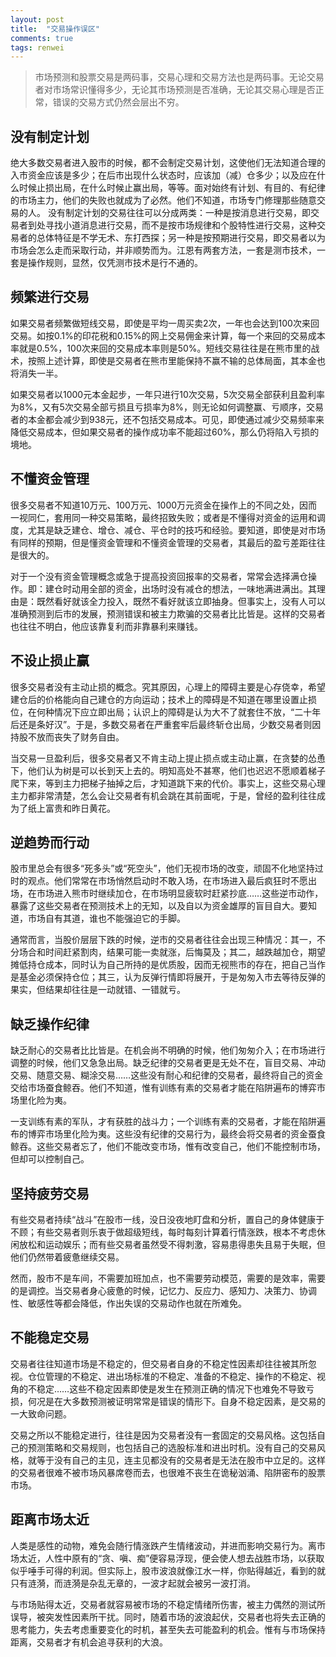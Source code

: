 ```yaml
---
layout: post
title:  "交易操作误区"
comments: true
tags: renwei
---
```

> 市场预测和股票交易是两码事，交易心理和交易方法也是两码事。无论交易者对市场常识懂得多少，无论其市场预测是否准确，无论其交易心理是否正常，错误的交易方式仍然会层出不穷。

## 没有制定计划
绝大多数交易者进入股市的时候，都不会制定交易计划，这使他们无法知道合理的入市资金应该是多少；在后市出现什么状态时，应该加（减）仓多少；以及应在什么时候止损出局，在什么时候止赢出局，等等。面对始终有计划、有目的、有纪律的市场主力，他们的失败也就成为了必然。他们不知道，市场专门修理那些随意交易的人。
没有制定计划的交易往往可以分成两类：一种是按消息进行交易，即交易者到处寻找小道消息进行交易，而不是按市场规律和个股特性进行交易，这种交易者的总体特征是不学无术、东打西探；另一种是按预期进行交易，即交易者以为市场会怎么走而采取行动，并非顺势而为。江恩有两套方法，一套是测市技术，一套是操作规则，显然，仅凭测市技术是行不通的。
 
## 频繁进行交易
如果交易者频繁做短线交易，即使是平均一周买卖2次，一年也会达到100次来回交易。如按0.1%的印花税和0.15%的网上交易佣金来计算，每一个来回的交易成本率就是0.5%，100次来回的交易成本率则是50%。短线交易往往是在熊市里的战术，按照上述计算，即使是交易者在熊市里能保持不赢不输的总体局面，其本金也将消失一半。

如果交易者以1000元本金起步，一年只进行10次交易，5次交易全部获利且盈利率为8%，又有5次交易全部亏损且亏损率为8%，则无论如何调整赢、亏顺序，交易者的本金都会减少到938元，还不包括交易成本。可见，即使通过减少交易频率来降低交易成本，但如果交易者的操作成功率不能超过60%，那么仍将陷入亏损的境地。
 
## 不懂资金管理
很多交易者不知道10万元、100万元、1000万元资金在操作上的不同之处，因而一视同仁，套用同一种交易策略，最终招致失败；或者是不懂得对资金的运用和调度，尤其是缺乏建仓、增仓、减仓、平仓时的技巧和经验。要知道，即使是对市场有同样的预期，但是懂资金管理和不懂资金管理的交易者，其最后的盈亏差距往往是很大的。

对于一个没有资金管理概念或急于提高投资回报率的交易者，常常会选择满仓操作。即：建仓时动用全部的资金，出场时没有减仓的想法，一味地满进满出。其理由是：既然看好就该全力投入，既然不看好就该立即抽身。但事实上，没有人可以准确预测到后市的发展，预测错误和被主力欺骗的交易者比比皆是。这样的交易者也往往不明白，他应该靠复利而非靠暴利来赚钱。
 
## 不设止损止赢
很多交易者没有主动止损的概念。究其原因，心理上的障碍主要是心存侥幸，希望建仓后的价格能向自己建仓的方向运动；技术上的障碍是不知道在哪里设置止损位，在何种情况下应立即出局；认识上的障碍是认为大不了就套住不放，“二十年后还是条好汉”。于是，多数交易者在严重套牢后最终斩仓出局，少数交易者则因持股不放而丧失了财务自由。

当交易一旦盈利后，很多交易者又不肯主动上提止损点或主动止赢，在贪婪的怂恿下，他们认为树是可以长到天上去的。明知高处不甚寒，他们也迟迟不愿顺着梯子爬下来，等到主力把梯子抽掉之后，才知道跳下来的代价。事实上，这些交易心理主力都非常清楚，怎么会让交易者有机会跳在其前面呢，于是，曾经的盈利往往成为了纸上富贵和昨日黄花。
 
## 逆趋势而行动
股市里总会有很多“死多头”或“死空头”，他们无视市场的改变，顽固不化地坚持过时的观点。他们常常在市场悄然启动时不敢入场，在市场进入最后疯狂时不愿出场，在市场进入熊市时继续加仓，在市场明显疲软时赶紧抄底……这些逆市动作，暴露了这些交易者在预测技术上的无知，以及自以为资金雄厚的盲目自大。要知道，市场自有其道，谁也不能强迫它的手脚。

通常而言，当股价层层下跌的时候，逆市的交易者往往会出现三种情况：其一，不分场合和时间赶紧割肉，结果可能一卖就涨，后悔莫及；其二，越跌越加仓，期望摊低持仓成本，同时认为自己所持的是优质股，因而无视熊市的存在，把自己当作是基金必须保持仓位；其三，认为反弹行情即将展开，于是匆匆入市去等待反弹的果实，但结果却往往是一动就错、一错就亏。
 
## 缺乏操作纪律
缺乏耐心的交易者比比皆是。在机会尚不明确的时候，他们匆匆介入；在市场进行调整的时候，他们又急急出局。缺乏纪律的交易者更是无处不在，盲目交易、冲动交易、随意交易、糊涂交易……这些没有耐心和纪律的交易者，最终将自己的资金交给市场蚕食鲸吞。他们不知道，惟有训练有素的交易者才能在陷阱遍布的博弈市场里化险为夷。

一支训练有素的军队，才有获胜的战斗力；一个训练有素的交易者，才能在陷阱遍布的博弈市场里化险为夷。这些没有纪律的交易行为，最终会将交易者的资金蚕食鲸吞。这些交易者忘了，他们不能改变市场，惟有改变自己，他们不能控制市场，但却可以控制自己。
 
## 坚持疲劳交易
有些交易者持续“战斗”在股市一线，没日没夜地盯盘和分析，置自己的身体健康于不顾；有些交易者则乐衷于做超级短线，每时每刻计算着行情涨跌，根本不考虑休闲放松和运动娱乐；而有些交易者虽然受不得刺激，容易患得患失且易于失眠，但他们仍然带着疲惫继续交易。

然而，股市不是车间，不需要加班加点，也不需要劳动模范，需要的是效率，需要的是调控。当交易者身心疲惫的时候，记忆力、反应力、感知力、决策力、协调性、敏感性等都会降低，作出失误的交易动作也就在所难免。
 
## 不能稳定交易
交易者往往知道市场是不稳定的，但交易者自身的不稳定性因素却往往被其所忽视。仓位管理的不稳定、进出场标准的不稳定、准备的不稳定、操作的不稳定、视角的不稳定……这些不稳定因素即使是发生在预测正确的情况下也难免不导致亏损，何况是在大多数预测被证明常常是错误的情形下。自身不稳定因素，是交易的一大致命问题。

交易之所以不能稳定进行，往往是因为交易者没有一套固定的交易风格。这包括自己的预测策略和交易规则，也包括自己的选股标准和进出时机。没有自己的交易风格，就等于没有自己的主见，连主见都没有的交易者是无法在股市中立足的。这样的交易者很难不被市场风暴席卷而去，也很难不丧生在诡秘汹涌、陷阱密布的股票市场。
 
## 距离市场太近
人类是感性的动物，难免会随行情涨跌产生情绪波动，并进而影响交易行为。离市场太近，人性中原有的“贪、嗔、痴”便容易浮现，便会使人想去战胜市场，以获取似乎唾手可得的利润。但实际上，股市波浪就像江水一样，你贴得越近，看到的就只有涟漪，而涟漪是杂乱无章的，一波才起就会被另一波打消。

与市场贴得太近，交易者就容易被市场的不稳定情绪所伤害，被主力偶然的测试所误导，被突发性因素所干扰。同时，随着市场的波浪起伏，交易者也将失去正确的思考能力，失去考虑重要变化的时机，甚至失去可能盈利的机会。惟有与市场保持距离，交易者才有机会追寻获利的大浪。
 